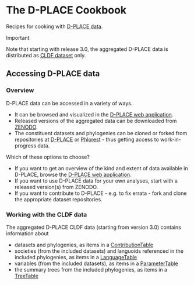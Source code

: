 # The D-PLACE Cookbook

Recipes for cooking with [D-PLACE data](https://github.com/d-place/dplace-cldf/releases).

> [!IMPORTANT]  
> Note that starting with release 3.0, the aggregated D-PLACE data is distributed as [CLDF dataset](https://github.com/dplace-cldf) only.

## Accessing D-PLACE data

### Overview

D-PLACE data can be accessed in a variety of ways.

- It can be browsed and visualized in the [D-PLACE web application](https://d-place.org).
- Released versions of the aggregated data can be downloaded from [ZENODO](https://zenodo.org/doi/10.5281/zenodo.3935419).
- The constituent datasets and phylogenies can be cloned or forked from repositories at [D-PLACE](https://github.com/d-place) or [Phlorest](https://github.com/phlorest) - thus getting access to work-in-progress data.

Which of these options to choose?

- If you want to get an overview of the kind and extent of data available in D-PLACE, browse the [D-PLACE web application](https://d-place.org).
- If you want to use D-PLACE data for your own analyses, start with a released version(s) from ZENODO.
- If you want to contribute to D-PLACE - e.g. to fix errata - fork and clone the appropriate dataset repositories.


### Working with the CLDF data

The aggregated D-PLACE CLDF data (starting from version 3.0) contains information about
- datasets and phylogenies, as items in a [ContributionTable](https://github.com/cldf/cldf/tree/master/components/contributions)
- societies (from the included datasets) and languoids referenced in the included phylogenies, as items in a [LanguageTable](https://github.com/cldf/cldf/tree/master/components/languages)
- variables (from the included datasets), as items in a [ParameterTable](https://github.com/cldf/cldf/tree/master/components/parameters)
- the summary trees from the included phylogenies, as items in a [TreeTable](https://github.com/cldf/cldf/tree/master/components/trees)
